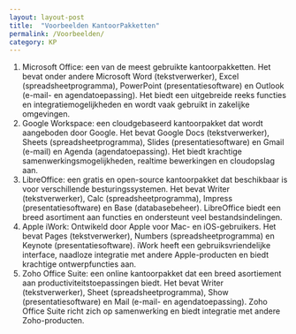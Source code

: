 ```yaml
---
layout: layout-post
title:  "Voorbeelden KantoorPakketten"
permalink: /Voorbeelden/
category: KP
---
```

1. Microsoft Office:
een van de meest gebruikte kantoorpakketten. 
Het bevat onder andere Microsoft Word (tekstverwerker), Excel (spreadsheetprogramma), PowerPoint (presentatiesoftware) en Outlook (e-mail- en agendatoepassing). Het biedt een uitgebreide reeks functies en integratiemogelijkheden en wordt vaak gebruikt in zakelijke omgevingen.
2. Google Workspace:
een cloudgebaseerd kantoorpakket dat wordt aangeboden door Google. Het bevat Google Docs (tekstverwerker), Sheets (spreadsheetprogramma), Slides (presentatiesoftware) en Gmail (e-mail)
en Agenda (agendatoepassing). Het biedt krachtige samenwerkingsmogelijkheden, realtime bewerkingen en cloudopslag aan.
3. LibreOffice:
een gratis en open-source kantoorpakket dat beschikbaar is voor verschillende besturingssystemen. Het bevat Writer (tekstverwerker), Calc (spreadsheetprogramma), Impress (presentatiesoftware) en Base (databasebeheer). LibreOffice biedt een breed asortiment aan functies en ondersteunt veel bestandsindelingen.
4. Apple iWork: 
Ontwikeld door Apple voor Mac- en iOS-gebruikers.
Het bevat Pages (tekstverwerker), Numbers (spreadsheetprogramma) en Keynote (presentatiesoftware). iWork heeft een gebruiksvriendelijke interface, naadloze integratie met andere Apple-producten en biedt krachtige ontwerpfuncties aan.
5. Zoho Office Suite: 
een online kantoorpakket dat een breed asortiement aan productiviteitstoepassingen biedt. Het bevat Writer (tekstverwerker), Sheet (spreadsheetprogramma), Show (presentatiesoftware) en Mail (e-mail- en agendatoepassing). Zoho Office Suite richt zich op samenwerking en biedt integratie met andere Zoho-producten.